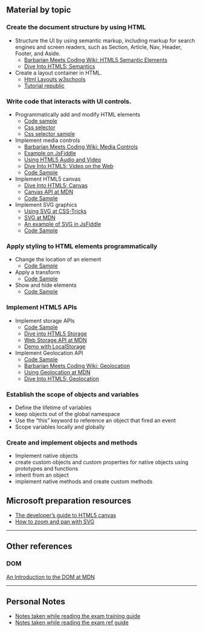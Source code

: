 
## Material by topic
### Create the document structure by using HTML
  - Structure the UI by using semantic markup, including markup for search engines and screen readers, such as Section, Article, Nav, Header, Footer, and Aside.
    - [Barbarian Meets Coding Wiki: HTML5 Semantic Elements](http://www.barbarianmeetscoding.com/wiki/html5-semantic-elements/)
    - [Dive Into HTML5: Semantics](http://diveintohtml5.info/semantics.html)
  - Create a layout container in HTML.
    - [Html Layouts w3schools](https://www.w3schools.com/html/html_layout.asp)
    - [Tutorial republic](https://www.tutorialrepublic.com/html-tutorial/html-layout.php)

### Write code that interacts with UI controls.
  - Programmatically add and modify HTML elements
    - [Code sample](https://stackblitz.com/edit/70-480-find-add-modify-elements)
    - [Css selector](https://www.w3schools.com/cssref/css_selectors.asp)
    - [Css selector sample](https://www.w3schools.com/cssref/trysel.asp)
  - Implement media controls
    - [Barbarian Meets Coding Wiki: Media Controls](http://www.barbarianmeetscoding.com/wiki/html5-audio-and-video/)
    - [Example on JsFiddle](http://jsfiddle.net/vintharas/n8xwdfcd/)
    - [Using HTML5 Audio and Video](https://developer.mozilla.org/en-US/docs/Web/Guide/HTML/Using_HTML5_audio_and_video)
    - [Dive Into HTML5: Video on the Web](http://diveintohtml5.info/video.html)
    - [Code Sample](https://stackblitz.com/edit/70-480-media-controls)
  - Implement HTML5 canvas 
    - [Dive Into HTML5: Canvas](http://diveintohtml5.info/canvas.html)
    - [Canvas API at MDN](https://developer.mozilla.org/en-US/docs/Web/API/Canvas_API)
    - [Code Sample](https://stackblitz.com/edit/70-480-canvas)
  - Implement SVG graphics
    - [Using SVG at CSS-Tricks](https://css-tricks.com/using-svg/)
    - [SVG at MDN](https://developer.mozilla.org/en/docs/Web/SVG)
    - [An example of SVG in JsFiddle](http://jsfiddle.net/vintharas/0m9raoj4/)
    - [Code Sample](https://stackblitz.com/edit/70-480-svg)

### Apply styling to HTML elements programmatically
  - Change the location of an element
    - [Code Sample](https://stackblitz.com/edit/70-480-element-location)
  - Apply a transform
    - [Code Sample](https://stackblitz.com/edit/70-480-apply-transform)
  - Show and hide elements
    - [Code Sample](https://stackblitz.com/edit/70-480-element-visibility)

### Implement HTML5 APIs
  - Implement storage APIs
    - [Code Sample](https://stackblitz.com/edit/70-480-web-storage)
    - [Dive into HTML5 Storage](http://diveintohtml5.info/storage.html) 
    - [Web Storage API at MDN](https://developer.mozilla.org/en-US/docs/Web/API/Web_Storage_API)
    - [Demo with LocalStorage](http://www.barbarianmeetscoding.com/barbaric-basics-web-development/iwrite-dist/index.html)
  - Implement Geolocation API
    - [Code Sample](https://stackblitz.com/edit/70-480-geolocation)
    - [Barbarian Meets Coding Wiki: Geolocation](http://www.barbarianmeetscoding.com/wiki/geolocation/)
    - [Using Geolocation at MDN](https://developer.mozilla.org/en-US/docs/Web/API/Geolocation/Using_geolocation)
    - [Dive Into HTML5: Geolocation](http://diveintohtml5.info/geolocation.html)

### Establish the scope of objects and variables
  - Define the lifetime of variables
  - keep objects out of the global namespace
  - Use the “this” keyword to reference an object that fired an event
  - Scope variables locally and globally

### Create and implement objects and methods
  - Implement native objects
  - create custom objects and custom properties for native objects using prototypes and functions
  - inherit from an object
  - implement native methods and create custom methods
  

## Microsoft preparation resources
- [The developer’s guide to HTML5 canvas](http://msdn.microsoft.com/hh534406)
- [How to zoom and pan with SVG](http://msdn.microsoft.com/library/gg589508(v=vs.85).aspx)



---
## Other references

### DOM
[An Introduction to the DOM at MDN](https://developer.mozilla.org/en-US/docs/Web/API/Document_Object_Model/Introduction)


---
## Personal Notes 
- [Notes taken while reading the exam training guide](training_notes.md)
- [Notes taken while reading the exam ref guide](ref_notes.md)
